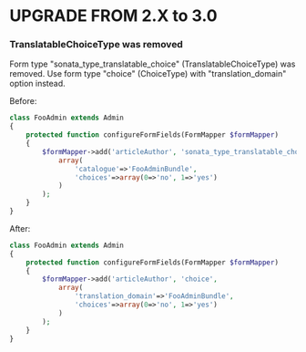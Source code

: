 UPGRADE FROM 2.X to 3.0
=======================

### TranslatableChoiceType was removed

Form type "sonata_type_translatable_choice" (TranslatableChoiceType) was removed. Use form type "choice" (ChoiceType) with "translation_domain" option instead.

Before:

```php
class FooAdmin extends Admin
{
    protected function configureFormFields(FormMapper $formMapper)
    {
        $formMapper->add('articleAuthor', 'sonata_type_translatable_choice',
            array(
                'catalogue'=>'FooAdminBundle',
                'choices'=>array(0=>'no', 1=>'yes')
            )
        );
    }
}
```

After:

```php
class FooAdmin extends Admin
{
    protected function configureFormFields(FormMapper $formMapper)
    {
        $formMapper->add('articleAuthor', 'choice',
            array(
                'translation_domain'=>'FooAdminBundle',
                'choices'=>array(0=>'no', 1=>'yes')
            )
        );
    }
}
```

